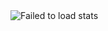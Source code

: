 <div>
<img src="https://github-readme-stats.vercel.app/api/top-langs/?username=FreddieCrew&theme=dark&langs_count=8&layout=compact" alt="Failed to load stats" />
</div>
